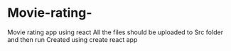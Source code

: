 # Movie-rating-
Movie rating app using react
All the files should be uploaded to Src folder and then run
Created using create react app 
